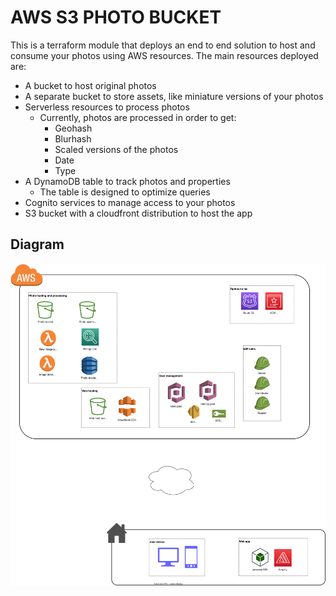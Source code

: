 # AWS S3 PHOTO BUCKET

This is a terraform module that deploys an end to end solution to host and consume your photos using AWS resources. The main resources deployed are:

- A bucket to host original photos
- A separate bucket to store assets, like miniature versions of your photos
- Serverless resources to process photos
  - Currently, photos are processed in order to get:
    - Geohash
    - Blurhash
    - Scaled versions of the photos
    - Date
    - Type
- A DynamoDB table to track photos and properties
  - The table is designed to optimize queries
- Cognito services to manage access to your photos
- S3 bucket with a cloudfront distribution to host the app

## Diagram

![Architecture diagram](images/Diagram.drawio.svg)